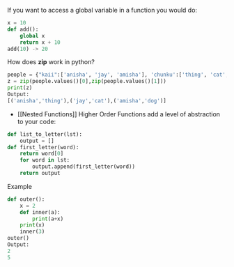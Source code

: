 If you want to access a global variable in a function you would do: 
```python
x = 10
def add():
	global x 
	return x + 10
add(10) -> 20
```
How does **zip** work in python?
```python
people = {"kaii":['anisha', 'jay', 'amisha'], 'chunku':['thing', 'cat', 'dog']}
z = zip(people.values()[0],zip(people.values()[1]))
print(z)
Output:
[('anisha','thing'),('jay','cat'),('amisha','dog')]
```
- [[Nested Functions]]
Higher Order Functions add a level of abstraction to your code:
```python
def list_to_letter(lst):
	output = []
def first_letter(word):
	return word[0]
	for word in lst:
		output.append(first_letter(word))
	return output
```
Example
```python
def outer():
	x = 2
	def inner(a):
		print(a+x)
	print(x)
	inner(3)
outer()
Output:
2 
5
```